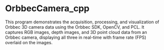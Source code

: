 # OrbbecCamera_cpp
This program demonstrates the acquisition, processing, and visualization of Orbbec 3D camera data using the Orbbec SDK, OpenCV, and PCL. It captures RGB images, depth images, and 3D point cloud data from an Orbbec camera, displaying all three in real-time with frame rate (FPS) overlaid on the images.
